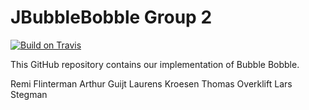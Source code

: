 # JBubbleBobble Group 2
[![Build on Travis](https://travis-ci.org/lkroesen/BubbleBobble.svg)](https://travis-ci.org/lkroesen/BubbleBobble)

This GitHub repository contains our implementation of Bubble Bobble. 


Remi Flinterman
Arthur Guijt
Laurens Kroesen
Thomas Overklift
Lars Stegman
